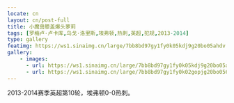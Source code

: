 ```yaml
---
locate: cn
layout: cn/post-full
title: 小魔兽膝盖爆头萝莉
tags: [罗梅卢·卢卡库,乌戈·洛里斯,埃弗顿,热刺,英超,犯规,2013-2014]
type: gallery
featimg: https://ws1.sinaimg.cn/large/7bb8bd97gy1fy0k05kdj9g20bo05ahdv.gif
gallery:
    - images:
      - url: https://ws1.sinaimg.cn/large/7bb8bd97gy1fy0k05kdj9g20bo05ahdv.gif
      - url: https://ws1.sinaimg.cn/large/7bb8bd97gy1fy0k02gopjg20bo056npf.gif
---
```


2013-2014赛季英超第10轮，埃弗顿0-0热刺。